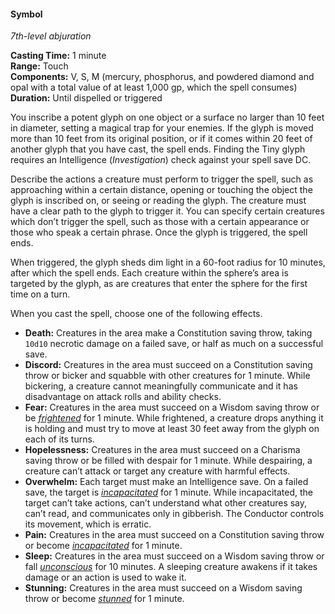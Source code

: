#### Symbol
<!-- markdownlint-disable link-image-reference-definitions -->
[_metadata_:spell_name]:- "Symbol"
[_metadata_:spell_level]:- "7"
[_metadata_:spell_school]:- "abjuration"
[_metadata_:ritual]:- "false"
[_metadata_:casting_time_amount]:- "1"
[_metadata_:casting_time_unit]:- "minute"
[_metadata_:range]:- "Touch"
[_metadata_:target]:- "one object or surface no larger than 10 feet in diameter"
[_metadata_:components_verbal]:- "true"
[_metadata_:components_somatic]:- "true"
[_metadata_:components_material]:- "true"
[_metadata_:components_material_description]:- "mercury, phosphorus, and powdered diamond and opal with a total value of at least 1,000 gp, which the spell consumes"
[_metadata_:components_material_cost]:- "1,000 gp"
[_metadata_:duration]:- "Until dispelled or triggered"
[_metadata_:concentration]:- "false"
[_metadata_:saving_throw]:- "Special"
[_metadata_:saving_throw_success]:- "special"
[_metadata_:damage_formula]:- "special"
[_metadata_:damage_type]:- "special"
[_metadata_:compared_to_wotc_srd_5.1]:- "mechanics_different_wording_different"
[_metadata_:compared_to_a5e_srd]:- "mechanics_different_wording_different"
<!-- markdownlint-disable-next-line no-emphasis-as-heading -->
_7th-level abjuration_

**Casting Time:** 1 minute \
**Range:** Touch \
**Components:** V, S, M (mercury, phosphorus, and powdered diamond and opal with a total value of at least 1,000 gp, which the spell consumes) \
**Duration:** Until dispelled or triggered

You inscribe a potent glyph on one object or a surface no larger than 10 feet in diameter, setting a magical trap for your enemies.
If the glyph is moved more than 10 feet from its original position, or if it comes within 20 feet of another glyph that you have cast, the spell ends.
Finding the Tiny glyph requires an Intelligence (_Investigation_) check against your spell save DC.

Describe the actions a creature must perform to trigger the spell, such as approaching within a certain distance, opening or touching the object the glyph is inscribed on, or seeing or reading the glyph.
The creature must have a clear path to the glyph to trigger it.
You can specify certain creatures which don’t trigger the spell, such as those with a certain appearance or those who speak a certain phrase.
Once the glyph is triggered, the spell ends.

When triggered, the glyph sheds dim light in a 60-foot radius for 10 minutes, after which the spell ends.
Each creature within the sphere’s area is targeted by the glyph, as are creatures that enter the sphere for the first time on a turn.

When you cast the spell, choose one of the following effects.

- **Death:**
  Creatures in the area make a Constitution saving throw, taking `10d10` necrotic damage on a failed save, or half as much on a successful save.
- **Discord:**
  Creatures in the area must succeed on a Constitution saving throw or bicker and squabble with other creatures for 1 minute.
  While bickering, a creature cannot meaningfully communicate and it has disadvantage on attack rolls and ability checks.
- **Fear:**
  Creatures in the area must succeed on a Wisdom saving throw or be _[<span class="condition">frightened</span>](#Conditions_frightened)_ for 1 minute.
  While frightened, a creature drops anything it is holding and must try to move at least 30 feet away from the glyph on each of its turns.
- **Hopelessness:**
  Creatures in the area must succeed on a Charisma saving throw or be filled with despair for 1 minute.
  While despairing, a creature can’t attack or target any creature with harmful effects.
- **Overwhelm:**
  Each target must make an Intelligence save.
  On a failed save, the target is _[<span class="condition">incapacitated</span>](#Conditions_incapacitated)_ for 1 minute.
  While incapacitated, the target can’t take actions, can’t understand what other creatures say, can’t read, and communicates only in gibberish.
  The Conductor controls its movement, which is erratic.
- **Pain:**
  Creatures in the area must succeed on a Constitution saving throw or become _[<span class="condition">incapacitated</span>](#Conditions_incapacitated)_ for 1 minute.
- **Sleep:**
  Creatures in the area must succeed on a Wisdom saving throw or fall _[<span class="condition">unconscious</span>](#Conditions_unconscious)_ for 10 minutes.
  A sleeping creature awakens if it takes damage or an action is used to wake it.
- **Stunning:**
  Creatures in the area must succeed on a Wisdom saving throw or become _[<span class="condition">stunned</span>](#Conditions_stunned)_ for 1 minute.
